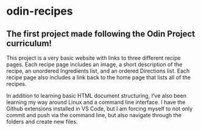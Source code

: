 # odin-recipes

## The first project made following the Odin Project curriculum!

This project is a very basic website with links to three different recipe pages. Each recipe page includes an image, a short description of the recipe, an unordered Ingredients list, and an ordered Directions list. Each recipe page also includes a link back to the home page that lists all of the recipes.

In addition to learning basic HTML document structuring, I've also been learning my way around Linux and a command line interface. I have the Github extensions installed in VS Code, but I am forcing myself to not only commit and push via the command line, but also navigate through the folders and create new files.